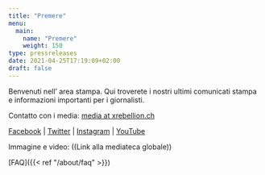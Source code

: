 ```yaml
---
title: "Premere"
menu:
  main:
    name: "Premere"
    weight: 150
type: pressreleases
date: 2021-04-25T17:19:09+02:00
draft: false
---
```


Benvenuti nell’ area stampa. Qui troverete i nostri ultimi comunicati stampa e informazioni importanti per i giornalisti.


Contatto con i media: [media at xrebellion.ch](media@xrebellion.ch)

[Facebook](https://facebook.com/XRSwitzerland) | [Twitter](https://twitter.com/@xrSchweiz) | [Instagram](https://instagram.com/xr_switzerland) | [YouTube](https://www.youtube.com/channel/UCcXrHicgZhfhCWg2cCrXCsA)

Immagine e video: ((Link alla mediateca globale))

[FAQ]({{< ref "/about/faq" >}})
